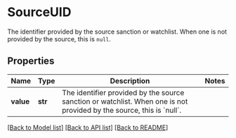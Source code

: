 # SourceUID

The identifier provided by the source sanction or watchlist. When one is not provided by the source, this is `null`.

## Properties
Name | Type | Description | Notes
------------ | ------------- | ------------- | -------------
**value** | **str** | The identifier provided by the source sanction or watchlist. When one is not provided by the source, this is &#x60;null&#x60;. | 

[[Back to Model list]](../README.md#documentation-for-models) [[Back to API list]](../README.md#documentation-for-api-endpoints) [[Back to README]](../README.md)


